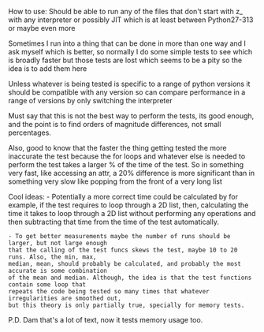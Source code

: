 How to use:
    Should be able to run any of the files that don't start with z_ with any 
    interpreter or possibly JIT which is at least between Python27-313 or maybe even more

Sometimes I run into a thing that can be done in more than one way and I ask myself 
which is better, so normally I do some simple tests to see which is broadly faster
but those tests are lost which seems to be a pity so the idea is to add them here

Unless whatever is being tested is specific to a range of python versions it should
be compatible with any version so can compare performance in a range of versions by
only switching the interpreter

Must say that this is not the best way to perform the tests, its good enough, and the 
point is to find orders of magnitude differences, not small percentages.

Also, good to know that the faster the thing getting tested the more inaccurate the test
because the for loops and whatever else is needed to perform the test takes a larger
% of the time of the test. So in something very fast, like accessing an attr, a 20% difference
is more significant than in something very slow like popping from the front of a very long list


Cool ideas:
    - Potentially a more correct time could be calculated by for example, if the test requires
    to loop through a 2D list, then, calculating the time it takes to loop through a 2D list 
    without performing any operations and then subtracting that time from the time of the test
    automatically.

    - To get better measurements maybe the number of runs should be larger, but not large enough
    that the calling of the test funcs skews the test, maybe 10 to 20 runs. Also, the min, max,
    median, mean, should probably be calculated, and probably the most accurate is some combination
    of the mean and median. Although, the idea is that the test functions contain some loop that 
    repeats the code being tested so many times that whatever irregularities are smoothed out, 
    but this theory is only partially true, specially for memory tests. 


P.D. Dam that's a lot of text, now it tests memory usage too.

